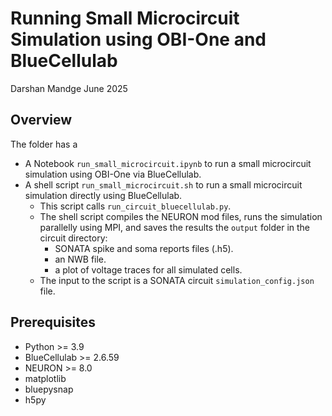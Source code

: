 # Running Small Microcircuit Simulation using OBI-One and BlueCellulab
Darshan Mandge
June 2025

## Overview

The folder has a 
- A Notebook `run_small_microcircuit.ipynb` to run a small microcircuit simulation using OBI-One via BlueCellulab. 
- A shell script `run_small_microcircuit.sh` to run a small microcircuit simulation directly using BlueCellulab.
    - This script calls `run_circuit_bluecellulab.py`.
    - The shell script compiles the NEURON mod files, runs the simulation parallelly using MPI, and saves the results the `output` folder in the circuit directory: 
        - SONATA spike and soma reports files (.h5).
        - an NWB file.
        - a plot of voltage traces for all simulated cells.
    - The input to the script is a SONATA circuit `simulation_config.json` file.
    



## Prerequisites

- Python >= 3.9
- BlueCellulab >= 2.6.59
- NEURON >= 8.0
- matplotlib
- bluepysnap
- h5py    
